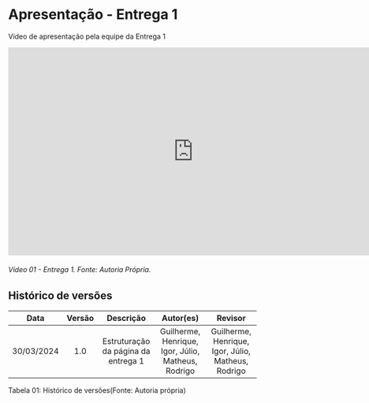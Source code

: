 # Apresentação - Entrega 1

Vídeo de apresentação pela equipe da Entrega 1

<iframe width="750" height="422" src="https://www.youtube.com/embed/3y9xD4VF1_0" title="Apresentação IHC Entrega 1   Grupo 8" frameborder="0" allow="accelerometer; autoplay; clipboard-write; encrypted-media; gyroscope; picture-in-picture" allowfullscreen></iframe>

###### Vídeo 01 - Entrega 1. Fonte: Autoria Própria.

## Histórico de versões
|    Data    | Versão |                                       Descrição                                       |        Autor(es)        |         Revisor         |
| :--------: | :----: | :-----------------------------------------------------------------------------------: | :---------------------: | :---------------------: |
| 30/03/2024 |  1.0   |                            Estruturação da página da entrega 1                           |   Guilherme, Henrique, Igor, Júlio, Matheus, Rodrigo    | Guilherme, Henrique, Igor, Júlio, Matheus, Rodrigo |


<div align="center">
<figcaption align="left">Tabela 01: Histórico de versões(Fonte: Autoria própria)</figcaption>
</div>
<br/>